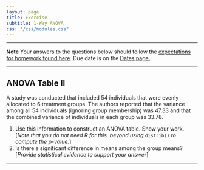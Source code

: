 ```yaml
---
layout: page
title: Exercise
subtitle: 1-Way ANOVA
css: "/css/modules.css"
---
```


----

<div class="alert alert-warning">
  <strong>Note</strong> Your answers to the questions below should follow the <a href="../../resources/hwformat" target="_blank">expectations for homework found here</a>. Due date is on the <a href="../../resources/Dates-Current" target="_blank">Dates page.</a>
</div>

----

## ANOVA Table II

A study was conducted that included 54 individuals that were evenly allocated to 6 treatment groups. The authors reported that the variance among all 54 individuals (ignoring group membership) was 47.33 and that the combined variance of individuals in each group was 33.78.

1. Use this information to construct an ANOVA table. Show your work. [*Note that you do not need R for this, beyond using* `distrib()` *to compute the p-value.*]
2. Is there a significant difference in means among the group means? [*Provide statistical evidence to support your answer*]

----
